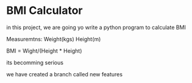 # BMI Calculator

in this project, we are going yo write a python program to calculate BMI

Measuremtns:
Weight(kgs)
Height(m)

BMI = Wight/(Height * Height)

its becomming serious

we have created a branch called new features
